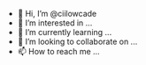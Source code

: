 - 👋 Hi, I’m @ciilowcade
- 👀 I’m interested in ...
- 🌱 I’m currently learning ...
- 💞️ I’m looking to collaborate on ...
- 📫 How to reach me ...

<!---
ciilowcade/ciilowcade is a ✨ special ✨ repository because its `README.md` (this file) appears on your GitHub profile.
You can click the Preview link to take a look at your changes.
--->
